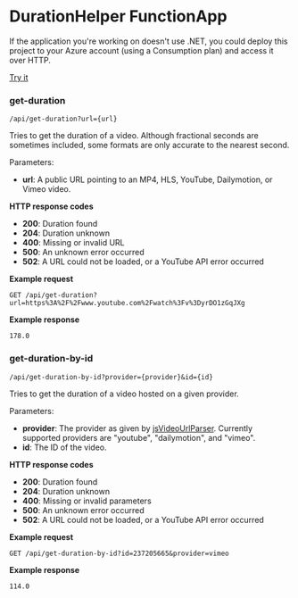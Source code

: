 # DurationHelper FunctionApp

If the application you're working on doesn't use .NET, you could deploy this project to your Azure account (using a Consumption plan) and access it over HTTP.

[Try it](https://www.lakora.us/DurationHelper/api.html)

### get-duration

    /api/get-duration?url={url}

Tries to get the duration of a video. Although fractional seconds are sometimes included, some formats are only accurate to the nearest second.

Parameters:

* **url**: A public URL pointing to an MP4, HLS, YouTube, Dailymotion, or Vimeo video.

**HTTP response codes**

* **200**: Duration found
* **204**: Duration unknown
* **400**: Missing or invalid URL
* **500**: An unknown error occurred
* **502**: A URL could not be loaded, or a YouTube API error occurred

**Example request**

    GET /api/get-duration?url=https%3A%2F%2Fwww.youtube.com%2Fwatch%3Fv%3DyrDO1zGqJXg

**Example response**

    178.0

### get-duration-by-id

    /api/get-duration-by-id?provider={provider}&id={id}

Tries to get the duration of a video hosted on a given provider.

Parameters:

* **provider**: The provider as given by [jsVideoUrlParser](https://github.com/Zod-/jsVideoUrlParser). Currently supported providers are "youtube", "dailymotion", and "vimeo".
* **id**: The ID of the video.

**HTTP response codes**

* **200**: Duration found
* **204**: Duration unknown
* **400**: Missing or invalid parameters
* **500**: An unknown error occurred
* **502**: A URL could not be loaded, or a YouTube API error occurred

**Example request**

    GET /api/get-duration-by-id?id=237205665&provider=vimeo

**Example response**

    114.0
